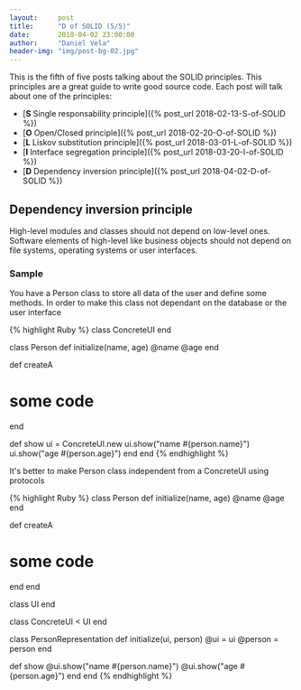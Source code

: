 ```yaml
---
layout:     post
title:      "D of SOLID (5/5)"
date:       2018-04-02 23:00:00
author:     "Daniel Vela"
header-img: "img/post-bg-02.jpg"
---
```


This is the fifth of five posts talking about the SOLID principles. This principles are a great guide to write good source code. Each post will talk about one of the principles:

* [**S** Single responsability principle]({% post_url 2018-02-13-S-of-SOLID %})
* [**O** Open/Closed principle]({% post_url 2018-02-20-O-of-SOLID %})
* [**L** Liskov substitution principle]({% post_url 2018-03-01-L-of-SOLID %})
* [**I** Interface segregation principle]({% post_url 2018-03-20-I-of-SOLID %})
* [**D** Dependency inversion principle]({% post_url 2018-04-02-D-of-SOLID %})

## Dependency inversion principle

High-level modules and classes should not depend on low-level ones. Software elements of high-level like business objects should not depend on file systems, operating systems or user interfaces. 

### Sample

You have a Person class to store all data of the user and define some methods. In order to make this class not dependant on the database or the user interface

{% highlight Ruby %}
class ConcreteUI
end

class Person
  def initialize(name, age)
    @name
    @age
  end

  def createA
  # some code
  end
  
  def show
    ui = ConcreteUI.new
    ui.show("name #{person.name}")
    ui.show("age #{person.age}")
  end
end
{% endhighlight %}

It's better to make Person class independent from a ConcreteUI using protocols

{% highlight Ruby %}
class Person
  def initialize(name, age)
    @name
    @age
  end

  def createA
  # some code
  end
end

class UI
end

class ConcreteUI < UI
end

class PersonRepresentation
   def initialize(ui, person)
     @ui = ui
	 @person = person
   end
   
   def show
     @ui.show("name #{person.name}")
     @ui.show("age #{person.age}")
   end
end
{% endhighlight %}
